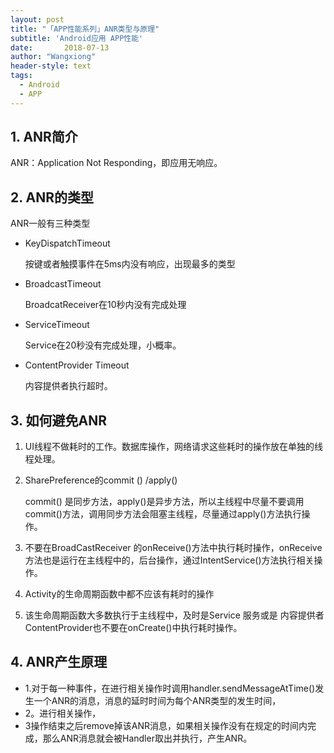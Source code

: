 ```yaml
---
layout: post
title: "「APP性能系列」ANR类型与原理"
subtitle: 'Android应用 APP性能'
date:       2018-07-13
author: "Wangxiong"
header-style: text
tags:
  - Android
  - APP
---
```


## 1. ANR简介

ANR：Application Not Responding，即应用无响应。

## 2. ANR的类型

ANR一般有三种类型

- KeyDispatchTimeout

  按键或者触摸事件在5ms内没有响应，出现最多的类型

- BroadcastTimeout

  BroadcatReceiver在10秒内没有完成处理

- ServiceTimeout

  Service在20秒没有完成处理，小概率。

- ContentProvider Timeout

  内容提供者执行超时。

## 3. 如何避免ANR

1. UI线程不做耗时的工作。数据库操作，网络请求这些耗时的操作放在单独的线程处理。

2. SharePreference的commit () /apply()

   commit() 是同步方法，apply()是异步方法，所以主线程中尽量不要调用 commit()方法，调用同步方法会阻塞主线程，尽量通过apply()方法执行操作。

3. 不要在BroadCastReceiver 的onReceive()方法中执行耗时操作，onReceive方法也是运行在主线程中的，后台操作，通过IntentService()方法执行相关操作。

4. Activity的生命周期函数中都不应该有耗时的操作

5. 该生命周期函数大多数执行于主线程中，及时是Service 服务或是 内容提供者ContentProvider也不要在onCreate()中执行耗时操作。

## 4. ANR产生原理

- 1.对于每一种事件，在进行相关操作时调用handler.sendMessageAtTime()发生一个ANR的消息，消息的延时时间为每个ANR类型的发生时间，
- 2。进行相关操作，
- 3操作结束之后remove掉该ANR消息，如果相关操作没有在规定的时间内完成，那么ANR消息就会被Handler取出并执行，产生ANR。

